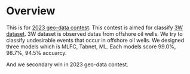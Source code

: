 
# Overview
This is for [2023 geo-data contest](http://www.geodata-con.kr/2023/index.php). This contest is aimed for classify [3W dataset](https://github.com/petrobras/3W). 3W dataset is observed datas from offshore oil wells. We try to classify undesirable events that occur in offshore oil wells.
We designed three models which is MLFC, Tabnet, ML. Each models score 99.0%, 98.7%, 94.5% accuarcy.

And we secondary win in 2023 geo-data contest. 

